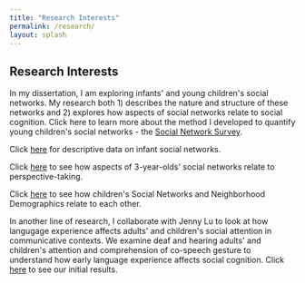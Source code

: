 ```yaml
---
title: "Research Interests"
permalink: /research/
layout: splash
---
```

## Research Interests

In my dissertation, I am exploring infants' and young children's social networks. My research both 1) describes the nature and structure of these networks and 2) explores how aspects of social networks relate to social cognition. Click here to learn more about the method I developed to quantify young children's social networks - the [Social Network Survey](https://nicoleburke.github.io/socialnetworksurvey/). 


Click [here](https://drive.google.com/file/d/1d-Tm8r77QaiSwANCAiHFakeVkAqNQn53/view) for descriptive data on infant social networks. 

Click [here](https://drive.google.com/file/d/1v8o7w9iSLTE1hMXdv8mg3xUopzN0aBKE/view?usp=sharing) to see how aspects of 3-year-olds' social networks relate to perspective-taking. 

Click [here](https://drive.google.com/file/d/1TSt6TddXh6CSCiBUc03Mw7LfjTLBzsUX/view?usp=sharing) to see how children's Social Networks and Neighborhood Demographics relate to each other. 


In another line of research, I collaborate with Jenny Lu to look at how langugage experience affects adults' and children's social attention in communicative contexts. We examine deaf and hearing adults' and children's attention and comprehension of co-speech gesture to understand how early language experience affects social cognition. Click [here](https://drive.google.com/file/d/1oTQo5n0aLHYjWn-XCzM3IlHfJdGK9DmH/view?usp=sharing) to see our initial results. 








